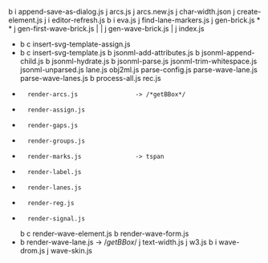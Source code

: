   b i   append-save-as-dialog.js
  j     arcs.js
  j     arcs.new.js
  j     char-width.json
  j     create-element.js
  j i   editor-refresh.js
  b i   eva.js
  j     find-lane-markers.js
  j     gen-brick.js             * *
  j     gen-first-wave-brick.js  | |
  j     gen-wave-brick.js          |
  j     index.js
+ b   c insert-svg-template-assign.js
+ b   c insert-svg-template.js
  b     jsonml-add-attributes.js
  b     jsonml-append-child.js
  b     jsonml-hydrate.js
  b     jsonml-parse.js
        jsonml-trim-whitespace.js
        jsonml-unparsed.js
        lane.js
        obj2ml.js
        parse-config.js
        parse-wave-lane.js
        parse-wave-lanes.js
  b     process-all.js
        rec.js
+       render-arcs.js                -> /*getBBox*/
+       render-assign.js
+       render-gaps.js
+       render-groups.js
+       render-marks.js               -> tspan
+       render-label.js
+       render-lanes.js
+       render-reg.js
+       render-signal.js
  b   c render-wave-element.js
  b     render-wave-form.js
+ b     render-wave-lane.js           -> /*getBBox*/
  j     text-width.js
  j     w3.js
  b i   wave-drom.js
  j     wave-skin.js
